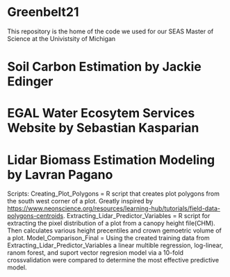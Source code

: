 # Greenbelt21
This repository is the home of the code we used for our SEAS Master of Science at the Univistsity of Michigan

# Soil Carbon Estimation by Jackie Edinger

# EGAL Water Ecosytem Services Website by Sebastian Kasparian

# Lidar Biomass Estimation Modeling by Lavran Pagano
Scripts:
Creating_Plot_Polygons = R script that creates plot polygons from the south west corner of a plot. Greatly inspired by https://www.neonscience.org/resources/learning-hub/tutorials/field-data-polygons-centroids.
Extracting_Lidar_Predictor_Variables = R script for extracting the pixel distribution of a plot from a canopy height file(CHM). Then calculates various height precentiles and crown gemoetric volume of a plot.
Model_Comparison_Final = Using the created training data from Extracting_Lidar_Predictor_Variables a linear multible regression, log-linear, ranom forest, and suport vector regresion model via a 10-fold crossvalidation were compared to determine the most effective predictive model. 

